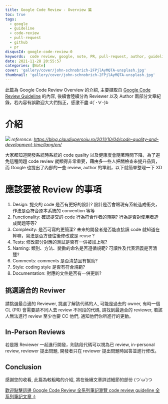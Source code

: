 ```yaml
---
title: Google Code Review - Overview 篇
toc: true
tags:
  - google
  - guideline
  - code-review
  - pull-request
  - github
  - pr
disqusId: google-code-review-0
keywords:  code review, google, note, PR, pull-request, author, guideline
date: 2021-11-28 20:55:57
categories: [Note]
cover: 'gallery/cover/john-schnobrich-2FPjlAyMQTA-unsplash.jpg'
thumbnail: 'gallery/cover/john-schnobrich-2FPjlAyMQTA-unsplash.jpg'
---
```

此篇為 Google Code Review Overview 的介紹, 主要擷取自 [Google Code Review Guideline](https://google.github.io/eng-practices/review/) 的內容, 後續會陸續分為 Reviewer 以及 Author 兩部分文章紀錄，若內容有誤歡迎大大們指正，感激不盡 d(`･∀･)b

<!--more-->

# 介紹
![](code-quality.png)
*reference: https://blog.claudiupersoiu.ro/2011/10/04/code-quality-and-development-time/lang/en/*

大家都知道開發系統時系統的 code quality 以及健康度會隨著時間下降，為了避免這種問題 code review 就顯得非常重要，藉由多一些人把關檢查來提升品質，而 Google 也提出了內部的一些 review, author 的準則，以下就簡單整理一下 XD

# 應該要被 Review 的事項
1. Design: 提交的 code 是否有更好的設計? 設計是否會跟現有系統造成衝突，作法是否符合原本系統的 convention 等等
2. Functionality: 確認提交的 code 行為符合作者的預期? 行為是否對使用者造成問題等等?
3. Complexity: 是否可寫的更簡潔? 未來的開發者是否能直接讀 code 就知道在幹嘛，寫法是否方便往後修改或是 reuse ?
4. Tests: 修改部分對應的測試是否有一併被加上呢?
5. Naming: 類別、方法、變數的命名是否遵循規範? 可讀性及代表涵義是否清楚?
6. Comments: comments 是否清楚且有幫助?
7. Style: coding style 是否有符合規範?
8. Documentation: 對應的文件是否有一併更新?

## 挑選適合的 Reviwer
請挑選最合適的 Reviewer, 挑選了解該代碼的人, 可能是過去的 owner, 有時一個 CL (PR) 會需要請不同人去 review 不同段的代碼, 請找到最適合的 reviewer, 若該人無法進行 review 至少也要 CC 他們, 通知他們你所進行的更動。

## In-Person Reviews
若是跟 Reviewer 一起進行開發，則該段代碼可以視為已 review, in-personal review, reviewer 提出問題, 開發者只在 reviewer 提出問題時回答並進行修改。

## Conclusion 
感謝您的收看, 此篇為較粗略的介紹, 將在後續文章詳述細節的部份 (つ´ω`)つ

[歡迎點擊這邊 Google Code Review 全系列筆記瀏覽 code review guideline 全系列筆記文章 :)](/collections)
